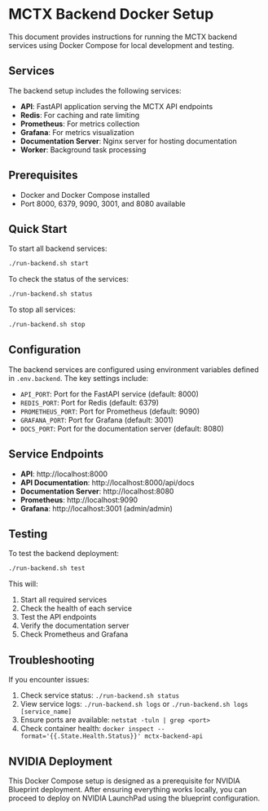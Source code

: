 # MCTX Backend Docker Setup

This document provides instructions for running the MCTX backend services using Docker Compose for local development and testing.

## Services

The backend setup includes the following services:

- **API**: FastAPI application serving the MCTX API endpoints
- **Redis**: For caching and rate limiting
- **Prometheus**: For metrics collection
- **Grafana**: For metrics visualization
- **Documentation Server**: Nginx server for hosting documentation
- **Worker**: Background task processing

## Prerequisites

- Docker and Docker Compose installed
- Port 8000, 6379, 9090, 3001, and 8080 available

## Quick Start

To start all backend services:

```bash
./run-backend.sh start
```

To check the status of the services:

```bash
./run-backend.sh status
```

To stop all services:

```bash
./run-backend.sh stop
```

## Configuration

The backend services are configured using environment variables defined in `.env.backend`. The key settings include:

- `API_PORT`: Port for the FastAPI service (default: 8000)
- `REDIS_PORT`: Port for Redis (default: 6379)
- `PROMETHEUS_PORT`: Port for Prometheus (default: 9090)
- `GRAFANA_PORT`: Port for Grafana (default: 3001)
- `DOCS_PORT`: Port for the documentation server (default: 8080)

## Service Endpoints

- **API**: http://localhost:8000
- **API Documentation**: http://localhost:8000/api/docs
- **Documentation Server**: http://localhost:8080
- **Prometheus**: http://localhost:9090
- **Grafana**: http://localhost:3001 (admin/admin)

## Testing

To test the backend deployment:

```bash
./run-backend.sh test
```

This will:
1. Start all required services
2. Check the health of each service
3. Test the API endpoints
4. Verify the documentation server
5. Check Prometheus and Grafana

## Troubleshooting

If you encounter issues:

1. Check service status: `./run-backend.sh status`
2. View service logs: `./run-backend.sh logs` or `./run-backend.sh logs [service_name]`
3. Ensure ports are available: `netstat -tuln | grep <port>`
4. Check container health: `docker inspect --format='{{.State.Health.Status}}' mctx-backend-api`

## NVIDIA Deployment

This Docker Compose setup is designed as a prerequisite for NVIDIA Blueprint deployment. After ensuring everything works locally, you can proceed to deploy on NVIDIA LaunchPad using the blueprint configuration.